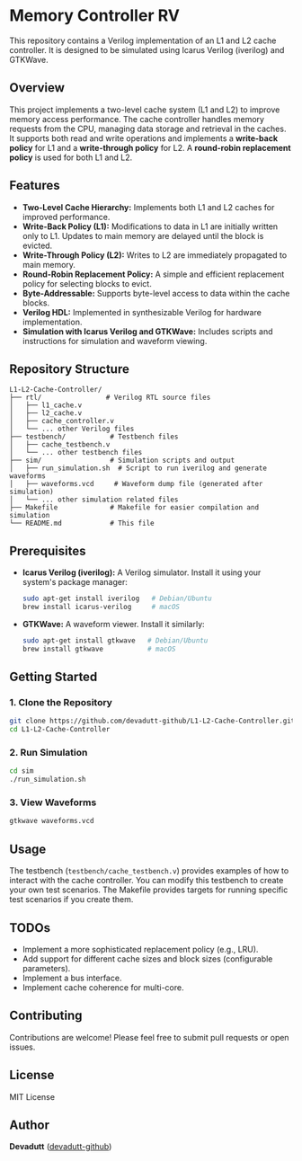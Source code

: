 # Memory Controller RV

This repository contains a Verilog implementation of an L1 and L2 cache controller. It is designed to be simulated using Icarus Verilog (iverilog) and GTKWave.

## Overview

This project implements a two-level cache system (L1 and L2) to improve memory access performance. The cache controller handles memory requests from the CPU, managing data storage and retrieval in the caches. It supports both read and write operations and implements a **write-back policy** for L1 and a **write-through policy** for L2. A **round-robin replacement policy** is used for both L1 and L2.

## Features

- **Two-Level Cache Hierarchy:** Implements both L1 and L2 caches for improved performance.
- **Write-Back Policy (L1):** Modifications to data in L1 are initially written only to L1. Updates to main memory are delayed until the block is evicted.
- **Write-Through Policy (L2):** Writes to L2 are immediately propagated to main memory.
- **Round-Robin Replacement Policy:** A simple and efficient replacement policy for selecting blocks to evict.
- **Byte-Addressable:** Supports byte-level access to data within the cache blocks.
- **Verilog HDL:** Implemented in synthesizable Verilog for hardware implementation.
- **Simulation with Icarus Verilog and GTKWave:** Includes scripts and instructions for simulation and waveform viewing.

## Repository Structure

```
L1-L2-Cache-Controller/
├── rtl/                # Verilog RTL source files
│   ├── l1_cache.v
│   ├── l2_cache.v
│   ├── cache_controller.v
│   └── ... other Verilog files
├── testbench/           # Testbench files
│   ├── cache_testbench.v
│   └── ... other testbench files
├── sim/                 # Simulation scripts and output
│   ├── run_simulation.sh  # Script to run iverilog and generate waveforms
│   ├── waveforms.vcd     # Waveform dump file (generated after simulation)
│   └── ... other simulation related files
├── Makefile             # Makefile for easier compilation and simulation
└── README.md            # This file
```

## Prerequisites

- **Icarus Verilog (iverilog):** A Verilog simulator. Install it using your system's package manager:

  ```bash
  sudo apt-get install iverilog   # Debian/Ubuntu
  brew install icarus-verilog     # macOS
  ```

- **GTKWave:** A waveform viewer. Install it similarly:

  ```bash
  sudo apt-get install gtkwave   # Debian/Ubuntu
  brew install gtkwave           # macOS
  ```

## Getting Started

### 1. Clone the Repository

```bash
git clone https://github.com/devadutt-github/L1-L2-Cache-Controller.git
cd L1-L2-Cache-Controller
```

### 2. Run Simulation

```bash
cd sim
./run_simulation.sh
```

### 3. View Waveforms

```bash
gtkwave waveforms.vcd
```

## Usage

The testbench (`testbench/cache_testbench.v`) provides examples of how to interact with the cache controller. You can modify this testbench to create your own test scenarios. The Makefile provides targets for running specific test scenarios if you create them.

## TODOs

- Implement a more sophisticated replacement policy (e.g., LRU).
- Add support for different cache sizes and block sizes (configurable parameters).
- Implement a bus interface.
- Implement cache coherence for multi-core.

## Contributing

Contributions are welcome! Please feel free to submit pull requests or open issues.

## License

MIT License

## Author

**Devadutt** ([devadutt-github](https://github.com/devadutt-github))

